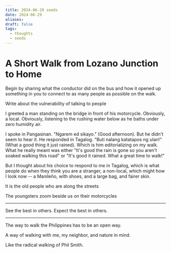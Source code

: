 ```yaml
---
title: 2024-06-29 seeds
date: 2024-06-29
aliases: 
draft: false
tags:
  - thoughts
  - seeds
---
```

# A Short Walk from Lozano Junction to Home

Begin by sharing what the conductor did on the bus and how it opened up something in you to connect to as many people as possible on the walk.

Write about the vulnerability of talking to people

I greeted a man standing on the bridge in front of his motorcycle. Obviously, a local. Obviously, listening to the rushing water below as he baths under zero humidity air.

I spoke in Pangasinan. "Ngarem ed sikayo." (Good afternoon). But he didn't seem to hear it. He responded in Tagalog. "Buti nalang katatapos ng ulan!" (What a good thing it just rained). Which is him editorializing on my walk. What he really meant was either "It's good the rain is gone so you aren't soaked walking this road" or "It's good it rained. What a great time to walk!"

But I thought about his choice to respond to me in Tagalog, which is what people do when they think you are a stranger, a non-local, which might how I look now -- a Manileño, with shoes, and a large bag, and fairer skin.

It is the old people who are along the streets

The youngsters zoom beside us on their motorcycles

***

See the best in others.
Expect the best in others.

***

The way to walk the Philippines has to be an open way.

A way of walking with me, my neighbor, and nature in mind.

Like the radical walking of Phil Smith.
